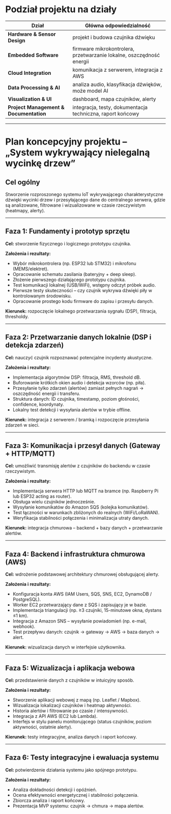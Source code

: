 # Podział projektu na działy

| Dział | Główna odpowiedzialność |
|-------|--------------------------|
| **Hardware & Sensor Design** | projekt i budowa czujnika dźwięku |
| **Embedded Software** | firmware mikrokontrolera, przetwarzanie lokalne, oszczędność energii |
| **Cloud Integration** | komunikacja z serwerem, integracja z AWS |
| **Data Processing & AI** | analiza audio, klasyfikacja dźwięków, może model AI |
| **Visualization & UI** | dashboard, mapa czujników, alerty |
| **Project Management & Documentation** | integracja, testy, dokumentacja techniczna, raport końcowy |

---

# Plan koncepcyjny projektu – „System wykrywający nielegalną wycinkę drzew”

## Cel ogólny
Stworzenie rozproszonego systemu IoT wykrywającego charakterystyczne dźwięki wycinki drzew i przesyłającego dane do centralnego serwera, gdzie są analizowane, filtrowane i wizualizowane w czasie rzeczywistym (heatmapy, alerty).

---

## Faza 1: Fundamenty i prototyp sprzętu
**Cel:** stworzenie fizycznego i logicznego prototypu czujnika.  

**Założenia i rezultaty:**
- Wybór mikrokontrolera (np. ESP32 lub STM32) i mikrofonu (MEMS/elektret).
- Opracowanie schematu zasilania (bateryjny + deep sleep).
- Złożenie pierwszego działającego prototypu czujnika.
- Test komunikacji lokalnej (USB/WiFi), wstępny odczyt próbek audio.
- Pierwsze testy skuteczności – czy czujnik wykrywa dźwięki piły w kontrolowanym środowisku.
- Opracowanie prostego kodu firmware do zapisu i przesyłu danych.

**Kierunek:** rozpoczęcie lokalnego przetwarzania sygnału (DSP), filtracja, thresholdy.

---

## Faza 2: Przetwarzanie danych lokalnie (DSP i detekcja zdarzeń)
**Cel:** nauczyć czujnik rozpoznawać potencjalne incydenty akustyczne.  

**Założenia i rezultaty:**
- Implementacja algorytmów DSP: filtracja, RMS, threshold dB.
- Buforowanie krótkich okien audio i detekcja wzorców (np. piła).
- Przesyłanie tylko zdarzeń (alertów) zamiast pełnych nagrań → oszczędność energii i transferu.
- Struktura danych: ID czujnika, timestamp, poziom głośności, confidence, koordynaty.
- Lokalny test detekcji i wysyłania alertów w trybie offline.

**Kierunek:** integracja z serwerem / bramką i rozpoczęcie przesyłania zdarzeń w sieci.

---

## Faza 3: Komunikacja i przesył danych (Gateway + HTTP/MQTT)
**Cel:** umożliwić transmisję alertów z czujników do backendu w czasie rzeczywistym.  

**Założenia i rezultaty:**
- Implementacja serwera HTTP lub MQTT na bramce (np. Raspberry Pi lub ESP32 acting as router).
- Obsługa wielu czujników jednocześnie.
- Wysyłanie komunikatów do Amazon SQS (kolejka komunikatów).
- Test łączności w warunkach zbliżonych do realnych (WiFi/LoRaWAN).
- Weryfikacja stabilności połączenia i minimalizacja utraty danych.

**Kierunek:** integracja chmurowa – backend + bazy danych + przetwarzanie alertów.

---

## Faza 4: Backend i infrastruktura chmurowa (AWS)
**Cel:** wdrożenie podstawowej architektury chmurowej obsługującej alerty.  

**Założenia i rezultaty:**
- Konfiguracja konta AWS (IAM Users, SQS, SNS, EC2, DynamoDB / PostgreSQL).
- Worker EC2 przetwarzający dane z SQS i zapisujący je w bazie.
- Implementacja triangulacji (np. ≥3 czujniki, 15-minutowe okna, dystans ≤1 km).
- Integracja z Amazon SNS – wysyłanie powiadomień (np. e-mail, webhook).
- Test przepływu danych: czujnik → gateway → AWS → baza danych → alert.

**Kierunek:** wizualizacja danych w interfejsie użytkownika.

---

## Faza 5: Wizualizacja i aplikacja webowa
**Cel:** przedstawienie danych z czujników w intuicyjny sposób.  

**Założenia i rezultaty:**
- Stworzenie aplikacji webowej z mapą (np. Leaflet / Mapbox).
- Wizualizacja lokalizacji czujników i heatmap aktywności.
- Historia alertów i filtrowanie po czasie / intensywności.
- Integracja z API AWS (EC2 lub Lambda).
- Interfejs w stylu panelu monitorującego (status czujników, poziom aktywności, ostatnie alerty).

**Kierunek:** testy integracyjne, analiza danych i raport końcowy.

---

## Faza 6: Testy integracyjne i ewaluacja systemu
**Cel:** potwierdzenie działania systemu jako spójnego prototypu.  

**Założenia i rezultaty:**
- Analiza dokładności detekcji i opóźnień.
- Ocena efektywności energetycznej i stabilności połączenia.
- Zbiorcza analiza i raport końcowy.
- Prezentacja MVP systemu: czujnik → chmura → mapa alertów.
